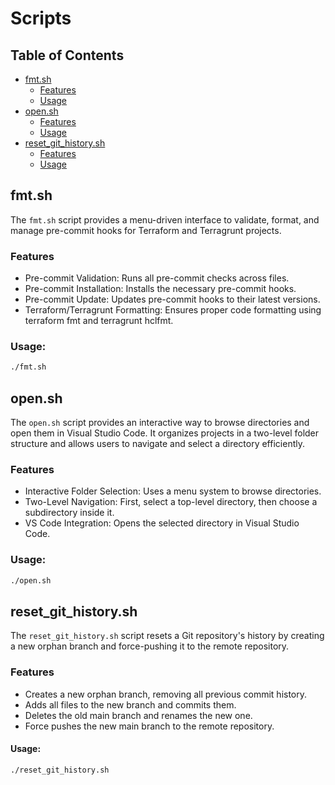 # Scripts

## Table of Contents

- [fmt.sh](#fmtsh)
  - [Features](#features)
  - [Usage](#usage)
- [open.sh](#opensh)
  - [Features](#features-1)
  - [Usage](#usage-1)
- [reset_git_history.sh](#reset_git_historysh)
  - [Features](#features-2)
  - [Usage](#usage-2)

## fmt.sh

The `fmt.sh` script provides a menu-driven interface to validate, format, and manage pre-commit hooks for Terraform and Terragrunt projects.

### Features

- Pre-commit Validation: Runs all pre-commit checks across files.
- Pre-commit Installation: Installs the necessary pre-commit hooks.
- Pre-commit Update: Updates pre-commit hooks to their latest versions.
- Terraform/Terragrunt Formatting: Ensures proper code formatting using terraform fmt and terragrunt hclfmt.

### Usage:

```bash
./fmt.sh
```

## open.sh

The `open.sh` script provides an interactive way to browse directories and open them in Visual Studio Code. It organizes projects in a two-level folder structure and allows users to navigate and select a directory efficiently.

### Features

- Interactive Folder Selection: Uses a menu system to browse directories.
- Two-Level Navigation: First, select a top-level directory, then choose a subdirectory inside it.
- VS Code Integration: Opens the selected directory in Visual Studio Code.

### Usage:

```bash
./open.sh
```

## reset_git_history.sh

The `reset_git_history.sh` script resets a Git repository's history by creating a new orphan branch and force-pushing it to the remote repository.

### Features

- Creates a new orphan branch, removing all previous commit history.
- Adds all files to the new branch and commits them.
- Deletes the old main branch and renames the new one.
- Force pushes the new main branch to the remote repository.

#### Usage:

```bash
./reset_git_history.sh
```
